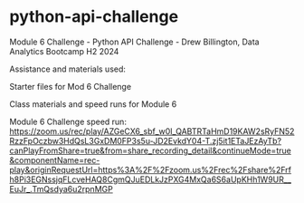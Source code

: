 # python-api-challenge
Module 6 Challenge - Python API Challenge - Drew Billington, Data Analytics Bootcamp H2 2024

Assistance and materials used:

Starter files for Mod 6 Challenge

Class materials and speed runs for Module 6

Module 6 Challenge speed run:
https://zoom.us/rec/play/AZGeCX6_sbf_w0I_QABTRTaHmD19KAW2sRyFN52RzzFpOczbw3HdQsL3GxDM0FP3s5u-JD2EvkdY04-T.zj5it1ETaJEzAyTb?canPlayFromShare=true&from=share_recording_detail&continueMode=true&componentName=rec-play&originRequestUrl=https%3A%2F%2Fzoom.us%2Frec%2Fshare%2Frfh8Pi3EGNssjqFLcveHAQ8CgmQJuEDLkJzPXG4MxQa6S6aUpKHh1W9UR__EuJr_.TmQsdya6u2rpnMGP
